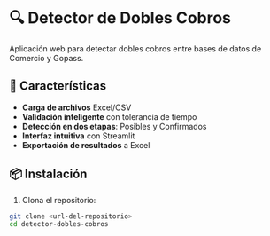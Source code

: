 # 🔍 Detector de Dobles Cobros

Aplicación web para detectar dobles cobros entre bases de datos de Comercio y Gopass.

## 🚀 Características

- **Carga de archivos** Excel/CSV
- **Validación inteligente** con tolerancia de tiempo
- **Detección en dos etapas**: Posibles y Confirmados
- **Interfaz intuitiva** con Streamlit
- **Exportación de resultados** a Excel

## 📦 Instalación

1. Clona el repositorio:
```bash
git clone <url-del-repositorio>
cd detector-dobles-cobros